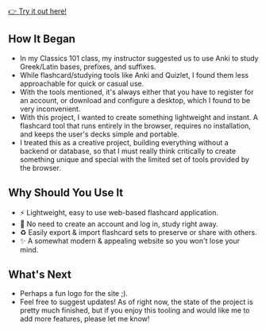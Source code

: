 [👉 Try it out here!](https://rongrrz.github.io/Flashcards101/)

## How It Began
- In my Classics 101 class, my instructor suggested us to use Anki to study Greek/Latin bases, prefixes, and suffixes.
- While flashcard/studying tools like Anki and Quizlet, I found them less approachable for quick or casual use.
- With the tools mentioned, it's always either that you have to register for an account, or download and configure a desktop, which I found to be very inconvenient.
- With this project, I wanted to create something lightweight and instant. A flashcard tool that runs entirely in the browser, requires no installation, and keeps the user's decks simple and portable.
- I treated this as a creative project, building everything without a backend or database, so that I must really think critically to create something unique and special with the limited set of tools provided by the browser.

## Why Should You Use It
- ⚡ Lightweight, easy to use web-based flashcard application.
- 🚀 No need to create an account and log in, study right away.
- ♻️ Easily export & import flashcard sets to preserve or share with others.
- ✨ A somewhat modern & appealing website so you won't lose your mind.

## What's Next
- Perhaps a fun logo for the site ;).
- Feel free to suggest updates! As of right now, the state of the project is pretty much finished, but if you enjoy this tooling and would like me to add more features, please let me know!
